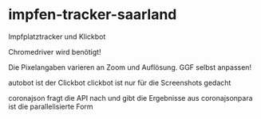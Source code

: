 # impfen-tracker-saarland
Impfplatztracker und Klickbot

Chromedriver wird benötigt!

Die Pixelangaben varieren an Zoom und Auflösung. GGF selbst anpassen!

autobot ist der Clickbot
clickbot ist nur für die Screenshots gedacht

coronajson fragt die API nach und gibt die Ergebnisse aus
coronajsonpara ist die parallelisierte Form
